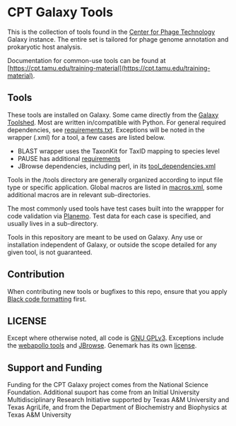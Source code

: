 # CPT Galaxy Tools

This is the collection of tools found in the [Center for Phage Technology](https://cpt.tamu.edu/) Galaxy instance. The entire set is tailored for phage genome annotation and prokaryotic host analysis. 

Documentation for common-use tools can be found at [https://cpt.tamu.edu/training-material](https://cpt.tamu.edu/training-material).

## Tools

These tools are installed on Galaxy. Some came directly from the [Galaxy Toolshed](). Most are written in/compatible with Python. For general required dependencies, see [requirements.txt](https://github.tamu.edu/CPT/Galaxy-Tools/blob/master/requirements.txt). Exceptions will be noted in the wrapper (.xml) for a tool, a few cases are listed below.

- BLAST wrapper uses the TaxonKit for TaxID mapping to species level
- PAUSE has additional [requirements](https://github.tamu.edu/CPT/Galaxy-Tools/blob/master/tools/pause/requirements.txt)
- JBrowse dependencies, including perl, in its [tool_dependencies.xml](https://github.tamu.edu/CPT/Galaxy-Tools/blob/master/tools/jbrowse/tool_dependencies.xml)

Tools in the /tools directory are generally organized according to input file type or specific application. Global macros are listed in [macros.xml](https://github.tamu.edu/CPT/Galaxy-Tools/blob/master/tools/macros.xml), some additional macros are in relevant sub-directories.

The most commonly used tools have test cases built into the wrappper for code validation via [Planemo](https://github.com/galaxyproject/planemo). Test data for each case is specified, and usually lives in a sub-directory.

Tools in this repository are meant to be used on Galaxy. Any use or installation independent of Galaxy, or outside the scope detailed for any given tool, is not guaranteed. 


## Contribution

When contributing new tools or bugfixes to this repo, ensure that you apply [Black code formatting](https://github.com/psf/black) first.


## LICENSE

Except where otherwise noted, all code is [GNU GPLv3](https://github.tamu.edu/CPT/Galaxy-Tools/blob/master/LICENSE).
Exceptions include the [webapollo tools](https://github.tamu.edu/CPT/Galaxy-Tools/blob/master/tools/webapollo/README.md) and [JBrowse](https://github.tamu.edu/CPT/Galaxy-Tools/tree/master/tools/jbrowse). Genemark has its own [license](https://github.tamu.edu/CPT/Galaxy-Tools/blob/master/tools/genemark/LICENSE).

## Support and Funding

Funding for the CPT Galaxy project comes from the National Science Foundation. Additional suuport has come from an Initial University Multidisciplinary Research Initiative supported by Texas A&M University and Texas AgriLife, and from the Department of Biochemistry and Biophysics at Texas A&M University
